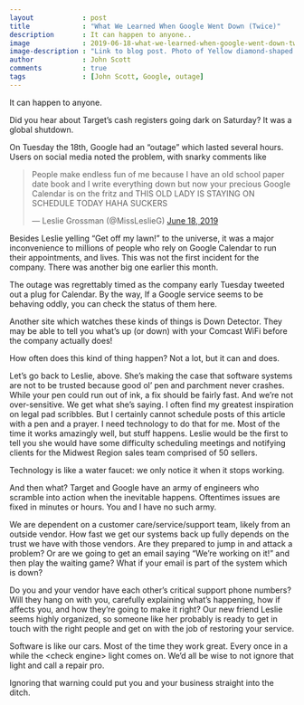```yaml
---
layout            : post
title             : "What We Learned When Google Went Down (Twice)"
description       : It can happen to anyone..
image             : 2019-06-18-what-we-learned-when-google-went-down-twice.jpg
image-description : "Link to blog post. Photo of Yellow diamond-shaped road sign. Text reads 'DEAD END'"
author            : John Scott
comments          : true
tags              : [John Scott, Google, outage]
---
```


It can happen to anyone.

Did you hear about Target’s cash registers going dark on Saturday? It was a global shutdown.

On Tuesday the 18th, Google had an “outage” which lasted several hours. Users on social media noted the problem, with snarky comments like

<div class="mx-auto" style="max-width: 100%; width: 500px; min-width: 200px">
  <blockquote class="twitter-tweet"><p lang="en" dir="ltr">People make endless fun of me because I have an old school paper date book and I write everything down but now your precious Google Calendar is on the fritz and THIS OLD LADY IS STAYING ON SCHEDULE TODAY HAHA SUCKERS</p>&mdash; Leslie Grossman (@MissLeslieG) <a href="https://twitter.com/MissLeslieG/status/1141001186759368704?ref_src=twsrc%5Etfw">June 18, 2019</a></blockquote> <script async src="https://platform.twitter.com/widgets.js" charset="utf-8"></script>
</div>

Besides Leslie yelling “Get off my lawn!” to the universe, it was a major inconvenience to millions of people who rely on Google Calendar to run their appointments, and lives. This was not the first incident for the company. There was another big one earlier this month.

The outage was regrettably timed as the company early Tuesday tweeted out a plug for Calendar. By the way, If a Google service seems to be behaving oddly, you can check the status of them here.

Another site which watches these kinds of things is Down Detector.  They may be able to tell you what’s up (or down) with your Comcast WiFi before the company actually does!

How often does this kind of thing happen? Not a lot, but it can and does.

Let’s go back to Leslie, above. She’s making the case that software systems are not to be trusted because good ol’ pen and parchment never crashes. While your pen could run out of ink, a fix should be fairly fast. And we’re not over-sensitive. We get what she’s saying. I often find my greatest inspiration on legal pad scribbles. But I certainly cannot schedule posts of this article with a pen and a prayer. I need technology to do that for me. Most of the time it works amazingly well, but stuff happens. Leslie would be the first to tell you she would have some difficulty scheduling meetings and notifying clients for the Midwest Region sales team comprised of 50 sellers.

Technology is like a water faucet: we only notice it when it stops working.

And then what? Target and Google have an army of engineers who scramble into action when the inevitable happens. Oftentimes issues are fixed in minutes or hours. You and I have no such army.

We are dependent on a customer care/service/support team, likely from an outside vendor. How fast we get our systems back up fully depends on the trust we have with those vendors. Are they prepared to jump in and attack a problem? Or are we going to get an email saying “We’re working on it!” and then play the waiting game? What if your email is part of the system which is down?

Do you and your vendor have each other’s critical support phone numbers? Will they hang on with you, carefully explaining what’s happening, how if affects you, and how they’re going to make it right? Our new friend Leslie seems highly organized, so someone like her probably is ready to get in touch with the right people and get on with the job of restoring your service.

Software is like our cars. Most of the time they work great. Every once in a while the &lt;check engine> light comes on. We’d all be wise to not ignore that light and call a repair pro.

Ignoring that warning could put you and your business straight into the ditch.

